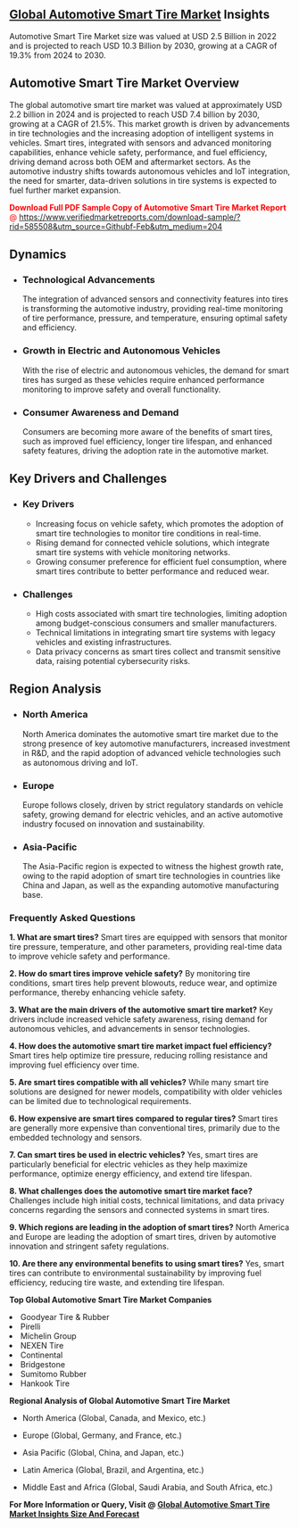 <h2><a href="https://www.verifiedmarketreports.com/download-sample/?rid=585508&amp;utm_source=Githubf&amp;utm_medium=204" target="_blank">Global Automotive Smart Tire Market</a> Insights</h2><p>Automotive Smart Tire Market size was valued at USD 2.5 Billion in 2022 and is projected to reach USD 10.3 Billion by 2030, growing at a CAGR of 19.3% from 2024 to 2030.</p><p><h2>Automotive Smart Tire Market Overview</h2> <p>The global automotive smart tire market was valued at approximately USD 2.2 billion in 2024 and is projected to reach USD 7.4 billion by 2030, growing at a CAGR of 21.5%. This market growth is driven by advancements in tire technologies and the increasing adoption of intelligent systems in vehicles. Smart tires, integrated with sensors and advanced monitoring capabilities, enhance vehicle safety, performance, and fuel efficiency, driving demand across both OEM and aftermarket sectors. As the automotive industry shifts towards autonomous vehicles and IoT integration, the need for smarter, data-driven solutions in tire systems is expected to fuel further market expansion.</p> <p><p><span class=""><span style="color: #ff0000;"><strong>Download Full PDF Sample Copy of Automotive Smart Tire Market Report</strong> @ </span><a href="https://www.verifiedmarketreports.com/download-sample/?rid=585508&amp;utm_source=Githubf-Feb&amp;utm_medium=204" target="_blank">https://www.verifiedmarketreports.com/download-sample/?rid=585508&amp;utm_source=Githubf-Feb&amp;utm_medium=204</a></span></p></p> <h2>Dynamics</h2> <ul> <li><h3>Technological Advancements</h3> The integration of advanced sensors and connectivity features into tires is transforming the automotive industry, providing real-time monitoring of tire performance, pressure, and temperature, ensuring optimal safety and efficiency.</li> <li><h3>Growth in Electric and Autonomous Vehicles</h3> With the rise of electric and autonomous vehicles, the demand for smart tires has surged as these vehicles require enhanced performance monitoring to improve safety and overall functionality.</li> <li><h3>Consumer Awareness and Demand</h3> Consumers are becoming more aware of the benefits of smart tires, such as improved fuel efficiency, longer tire lifespan, and enhanced safety features, driving the adoption rate in the automotive market.</li> </ul> <h2>Key Drivers and Challenges</h2> <ul> <li><h3>Key Drivers</h3> <ul> <li>Increasing focus on vehicle safety, which promotes the adoption of smart tire technologies to monitor tire conditions in real-time.</li> <li>Rising demand for connected vehicle solutions, which integrate smart tire systems with vehicle monitoring networks.</li> <li>Growing consumer preference for efficient fuel consumption, where smart tires contribute to better performance and reduced wear.</li> </ul> </li> <li><h3>Challenges</h3> <ul> <li>High costs associated with smart tire technologies, limiting adoption among budget-conscious consumers and smaller manufacturers.</li> <li>Technical limitations in integrating smart tire systems with legacy vehicles and existing infrastructures.</li> <li>Data privacy concerns as smart tires collect and transmit sensitive data, raising potential cybersecurity risks.</li> </ul> </li> </ul> <h2>Region Analysis</h2> <ul> <li><h3>North America</h3> North America dominates the automotive smart tire market due to the strong presence of key automotive manufacturers, increased investment in R&D, and the rapid adoption of advanced vehicle technologies such as autonomous driving and IoT.</li> <li><h3>Europe</h3> Europe follows closely, driven by strict regulatory standards on vehicle safety, growing demand for electric vehicles, and an active automotive industry focused on innovation and sustainability.</li> <li><h3>Asia-Pacific</h3> The Asia-Pacific region is expected to witness the highest growth rate, owing to the rapid adoption of smart tire technologies in countries like China and Japan, as well as the expanding automotive manufacturing base.</li> </ul> <h3>Frequently Asked Questions</h3> <p><strong>1. What are smart tires?</strong> Smart tires are equipped with sensors that monitor tire pressure, temperature, and other parameters, providing real-time data to improve vehicle safety and performance.</p> <p><strong>2. How do smart tires improve vehicle safety?</strong> By monitoring tire conditions, smart tires help prevent blowouts, reduce wear, and optimize performance, thereby enhancing vehicle safety.</p> <p><strong>3. What are the main drivers of the automotive smart tire market?</strong> Key drivers include increased vehicle safety awareness, rising demand for autonomous vehicles, and advancements in sensor technologies.</p> <p><strong>4. How does the automotive smart tire market impact fuel efficiency?</strong> Smart tires help optimize tire pressure, reducing rolling resistance and improving fuel efficiency over time.</p> <p><strong>5. Are smart tires compatible with all vehicles?</strong> While many smart tire solutions are designed for newer models, compatibility with older vehicles can be limited due to technological requirements.</p> <p><strong>6. How expensive are smart tires compared to regular tires?</strong> Smart tires are generally more expensive than conventional tires, primarily due to the embedded technology and sensors.</p> <p><strong>7. Can smart tires be used in electric vehicles?</strong> Yes, smart tires are particularly beneficial for electric vehicles as they help maximize performance, optimize energy efficiency, and extend tire lifespan.</p> <p><strong>8. What challenges does the automotive smart tire market face?</strong> Challenges include high initial costs, technical limitations, and data privacy concerns regarding the sensors and connected systems in smart tires.</p> <p><strong>9. Which regions are leading in the adoption of smart tires?</strong> North America and Europe are leading the adoption of smart tires, driven by automotive innovation and stringent safety regulations.</p> <p><strong>10. Are there any environmental benefits to using smart tires?</strong> Yes, smart tires can contribute to environmental sustainability by improving fuel efficiency, reducing tire waste, and extending tire lifespan.</p> </p><p><strong>Top Global Automotive Smart Tire Market Companies</strong></p><div data-test-id=""><p><li>Goodyear Tire & Rubber</li><li> Pirelli</li><li> Michelin Group</li><li> NEXEN Tire</li><li> Continental</li><li> Bridgestone</li><li> Sumitomo Rubber</li><li> Hankook Tire</li></p><div><strong>Regional Analysis of&nbsp;Global Automotive Smart Tire Market</strong></div><ul><li dir="ltr"><p dir="ltr">North America&nbsp;(Global, Canada, and Mexico, etc.)</p></li><li dir="ltr"><p dir="ltr">Europe (Global, Germany, and France, etc.)</p></li><li dir="ltr"><p dir="ltr">Asia Pacific&nbsp;(Global, China, and Japan, etc.)</p></li><li dir="ltr"><p dir="ltr">Latin America&nbsp;(Global, Brazil, and Argentina, etc.)</p></li><li dir="ltr">Middle East and Africa&nbsp;(Global, Saudi Arabia, and South Africa, etc.)</li></ul><p><strong>For More Information or Query, Visit @&nbsp;</strong><strong><a href="https://www.verifiedmarketreports.com/product/automotive-smart-tire-market/?utm_source=Githubf&amp;utm_medium=204" target="_blank">Global Automotive Smart Tire Market Insights Size And Forecast</a></strong></p></div>
